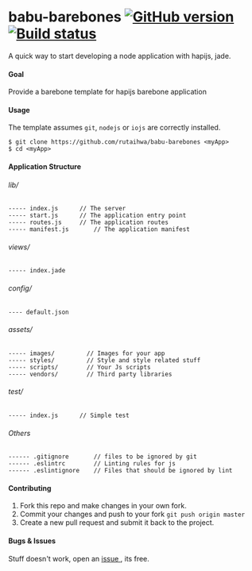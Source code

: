 # babu-barebones [![GitHub version](https://badge.fury.io/gh/rutaihwa%2Fbabu-barebones.svg)](http://badge.fury.io/gh/rutaihwa%2Fbabu-barebones) [![Build status](https://travis-ci.org/rutaihwa/babu-barebones.svg?branch=master)](https://travis-ci.org/rutaihwa/babu)

A quick way to start developing a node application with hapijs, jade.

#### Goal
Provide a barebone template for hapijs barebone application

#### Usage
The template assumes `git`, `nodejs` or `iojs` are correctly installed.

```shell
$ git clone https://github.com/rutaihwa/babu-barebones <myApp>
$ cd <myApp>
```

#### Application Structure

###### lib/

    ----- index.js		// The server
    ----- start.js		// The application entry point
    ----- routes.js		// The application routes
    ----- manifest.js		// The application manifest

###### views/

    ----- index.jade
    

###### config/

    ---- default.json


###### assets/

    ----- images/	      // Images for your app
    ----- styles/	      // Style and style related stuff
    ----- scripts/	      // Your Js scripts
    ----- vendors/	      // Third party libraries

###### test/

    ----- index.js		// Simple test

###### Others
    
    ------ .gitignore		// files to be ignored by git
    ------ .eslintrc		// Linting rules for js
    ------ .eslintignore	// Files that should be ignored by lint
 
#### Contributing

1. Fork this repo and make changes in your own fork.
2. Commit your changes and push to your fork `git push origin master`
3. Create a new pull request and submit it back to the project.

#### Bugs & Issues

Stuff doesn't work, open an [issue ](https://github.com/rutaihwa/babu-barebones/issues), its free.